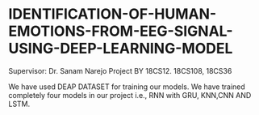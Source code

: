 # IDENTIFICATION-OF-HUMAN-EMOTIONS-FROM-EEG-SIGNAL-USING-DEEP-LEARNING-MODEL

Supervisor: Dr. Sanam Narejo
Project BY 18CS12. 18CS108, 18CS36


We have used DEAP DATASET for training our models.
We have trained completely four models in our project i.e., RNN with GRU, KNN,CNN AND LSTM.

